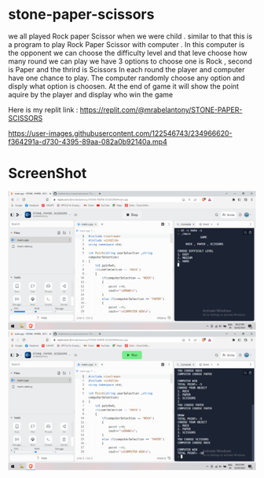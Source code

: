# stone-paper-scissors
 
we all played Rock paper Scissor when we were child . similar to that this is a program to play Rock Paper Scissor with computer . In this computer is the opponent 
we can choose the difficulty level and that leve choose how many round we can play
we have 3 options to choose one is Rock , second is Paper and the thrird is Scissors
In each round the player and computer have one chance to play.
The computer randomly choose any option and disply what option is choosen.
At the end of game it will show the point aquire by the player and display who win the game

Here is my replit link : https://replit.com/@mrabelantony/STONE-PAPER-SCISSORS



https://user-images.githubusercontent.com/122546743/234966620-f364291a-d730-4395-89aa-082a0b92140a.mp4




# ScreenShot

![Capture1](/screenshot/1.png)
![Capture1](/screenshot/2.png)
